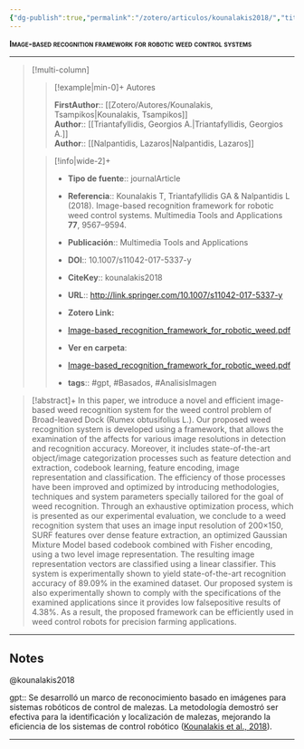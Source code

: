 ```yaml
---
{"dg-publish":true,"permalink":"/zotero/articulos/kounalakis2018/","title":"Image-based recognition framework for robotic weed control systems","tags":["#zotero"]}
---
```



<span style="font-variant:small-caps; font-weight: bold;">Image-based recognition framework for robotic weed control systems</span>

---


> [!multi-column]
>
>> [!example|min-0]+ Autores
>> 
>> **FirstAuthor**:: [[Zotero/Autores/Kounalakis, Tsampikos\|Kounalakis, Tsampikos]]  
>> **Author**:: [[Triantafyllidis, Georgios A.\|Triantafyllidis, Georgios A.]]  
>> **Author**:: [[Nalpantidis, Lazaros\|Nalpantidis, Lazaros]]  
 >
>
>> [!info|wide-2]+
>>
>> - **Tipo de fuente**:: journalArticle
>> - **Referencia**:: Kounalakis T, Triantafyllidis GA & Nalpantidis L (2018). Image-based recognition framework for robotic weed control systems. Multimedia Tools and Applications **77**, 9567–9594.
>> - **Publicación**:: Multimedia Tools and Applications
>> - **DOI**:: 10.1007/s11042-017-5337-y
>> - **CiteKey**:: kounalakis2018
>> - **URL**:: http://link.springer.com/10.1007/s11042-017-5337-y
>> - **Zotero Link:** 
>> - [Image-based_recognition_framework_for_robotic_weed.pdf](zotero://select/library/items/47PUTJ3Z)
>>
>> - **Ver en carpeta**: 
>> - [Image-based_recognition_framework_for_robotic_weed.pdf](file://J:\OneDrive\Articulos\Image-based_recognition_framework_for_robotic_weed.pdf)
>> - **tags**:: #gpt, #Basados, #AnalisisImagen



> [!abstract]+ 
>In this paper, we introduce a novel and efficient image-based weed recognition system for the weed control problem of Broad-leaved Dock (Rumex obtusifolius L.). Our proposed weed recognition system is developed using a framework, that allows the examination of the affects for various image resolutions in detection and recognition accuracy. Moreover, it includes state-of-the-art object/image categorization processes such as feature detection and extraction, codebook learning, feature encoding, image representation and classification. The efficiency of those processes have been improved and optimized by introducing methodologies, techniques and system parameters specially tailored for the goal of weed recognition. Through an exhaustive optimization process, which is presented as our experimental evaluation, we conclude to a weed recognition system that uses an image input resolution of 200×150, SURF features over dense feature extraction, an optimized Gaussian Mixture Model based codebook combined with Fisher encoding, using a two level image representation. The resulting image representation vectors are classified using a linear classifier. This system is experimentally shown to yield state-of-the-art recognition accuracy of 89.09% in the examined dataset. Our proposed system is also experimentally shown to comply with the specifications of the examined applications since it provides low falsepositive results of 4.38%. As a result, the proposed framework can be efficiently used in weed control robots for precision farming applications.


--- 

## Notes

@kounalakis2018

gpt:: Se desarrolló un marco de reconocimiento basado en imágenes para sistemas robóticos de control de malezas. La metodología demostró ser efectiva para la identificación y localización de malezas, mejorando la eficiencia de los sistemas de control robótico ([Kounalakis et al., 2018](zotero://select/library/items/8ZZMB3SJ)).






---







